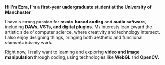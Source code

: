 <b>Hi I'm Ezra, I'm a first-year undergraduate student at the University of Manchester</b>

I have a strong passion for <b>music-based coding</b> and <b>audio software</b>, including <b>DAWs, VSTs, and digital plugins.</b> 
My interests lean toward the artistic side of computer science, where creativity and technology intersect.
I also enjoy designing things, bringing both aesthetic and functional elements into my work.

Right now, I really want to learning and exploring <b>video and image manipulation</b> through coding, using technologies like <b>WebGL</b> and <b>OpenCV.</b>

<!---
ezraamanoe/ezraamanoe is a ✨ special ✨ repository because its `README.md` (this file) appears on your GitHub profile.
You can click the Preview link to take a look at your changes.
--->
